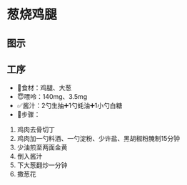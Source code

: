 <script setup>
  const data = [
    "/cookbook/image.png",
    "/cookbook/image-1.png",
    "/cookbook/image-2.png"
  ]
</script>

# 葱烧鸡腿

## 图示
<Carousel
  :data="data"
/>

## 工序
- 🥣食材：鸡腿、大葱
- 😇嘌呤：140mg、3.5mg
- ✅酱汁：2勺生抽➕1勺蚝油➕1小勺白糖
- 📙步骤：
1. 鸡肉去骨切丁
2. 鸡肉加一勺料酒、一勺淀粉、少许盐、黑胡椒粉腌制15分钟
3. 少油煎至两面金黄
4. 倒入酱汁
5. 下大葱翻炒一分钟
6. 撒葱花

<style>
  .el-carousel__container {
    height: 400px
  }
</style>